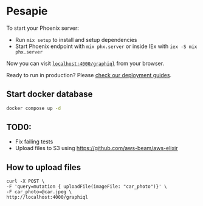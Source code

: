# Pesapie

To start your Phoenix server:

  * Run `mix setup` to install and setup dependencies
  * Start Phoenix endpoint with `mix phx.server` or inside IEx with `iex -S mix phx.server`

Now you can visit [`localhost:4000/graphiql`](http://localhost:4000/graphiql) from your browser.

Ready to run in production? Please [check our deployment guides](https://hexdocs.pm/phoenix/deployment.html).

## Start docker database

```bash
docker compose up -d
```
## TOD0:
 - Fix failing tests
 - Upload files to S3 using https://github.com/aws-beam/aws-elixir


## How to upload files

```console
curl -X POST \
-F 'query=mutation { uploadFile(imageFile: "car_photo")}' \
-F car_photo=@car.jpeg \
http://localhost:4000/graphiql
```
